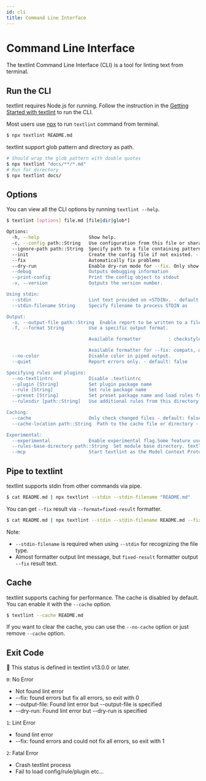 ```yaml
---
id: cli
title: Command Line Interface
---
```


# Command Line Interface

The textlint Command Line Interface (CLI) is a tool for linting text from terminal.

## Run the CLI

textlint requires Node.js for running. Follow the instruction in the [Getting Started with textlint](./getting-started.md) to run the CLI.

Most users use [npx](https://docs.npmjs.com/cli/commands/npx) to run `textlint` command from terminal.

```sh
$ npx textlint README.md
```

textlint support glob pattern and directory as path.

```sh
# Should wrap the glob pattern with double quotes
$ npx textlint "docs/**/*.md"
# Run for directory
$ npx textlint docs/
```

## Options

You can view all the CLI options by running `textlint --help`.

```sh
$ textlint [options] file.md [file|dir|glob*]

Options:
  -h, --help                  Show help.
  -c, --config path::String   Use configuration from this file or sharable config.
  --ignore-path path::String  Specify path to a file containing patterns that describes files to ignore. - default: .textlintignore
  --init                      Create the config file if not existed. - default: false
  --fix                       Automatically fix problems
  --dry-run                   Enable dry-run mode for --fix. Only show result, don't change the file.
  --debug                     Outputs debugging information
  --print-config              Print the config object to stdout
  -v, --version               Outputs the version number.

Using stdin:
  --stdin                     Lint text provided on <STDIN>. - default: false
  --stdin-filename String     Specify filename to process STDIN as

Output:
  -o, --output-file path::String  Enable report to be written to a file.
  -f, --format String         Use a specific output format.

                              Available formatter          : checkstyle, compact, jslint-xml, json, junit, pretty-error, stylish, table, tap, unix

                              Available formatter for --fix: compats, diff, fixed-result, json, stylish - default: stylish
  --no-color                  Disable color in piped output.
  --quiet                     Report errors only. - default: false

Specifying rules and plugins:
  --no-textlintrc             Disable .textlintrc
  --plugin [String]           Set plugin package name
  --rule [String]             Set rule package name
  --preset [String]           Set preset package name and load rules from preset package.
  --rulesdir [path::String]   Use additional rules from this directory

Caching:
  --cache                     Only check changed files - default: false
  --cache-location path::String  Path to the cache file or directory - default: .textlintcache

Experimental:
  --experimental              Enable experimental flag.Some feature use on experimental.
  --rules-base-directory path::String  Set module base directory. textlint load modules(rules/presets/plugins) from the base directory.
  --mcp                       Start textlint as the Model Context Protocol (MCP) server.
```

## Pipe to textlint

textlint supports stdin from other commands via pipe.

```sh
$ cat README.md | npx textlint --stdin --stdin-filename "README.md"
```

You can get `--fix` result via `--format=fixed-result` formatter.

```sh
$ cat README.md | npx textlint --stdin --stdin-filename README.md --fix --format fixed-result --output-file NEW.md
```

Note: 

- `--stdin-filename` is required when using `--stdin` for recognizing the file type.
- Almost formatter output lint message, but `fixed-result` formatter output `--fix` result text.

## Cache

textlint supports caching for performance.
The cache is disabled by default.
You can enable it with the `--cache` option.

```bash
$ textlint --cache README.md
```

If you want to clear the cache, you can use the `--no-cache` option or just remove `--cache` option.


## Exit Code

📝 This status is defined in textlint v13.0.0 or later.

`0`: No Error

- Not found lint error
- --fix: found errors but fix all errors, so exit with 0
- --output-file: Found lint error but --output-file is specified
- --dry-run: Found lint error but --dry-run is specified

`1`: Lint Error

- found lint error
- --fix: found errors and could not fix all errors, so exit with 1

`2`: Fatal Error

- Crash textlint process
- Fail to load config/rule/plugin etc...

